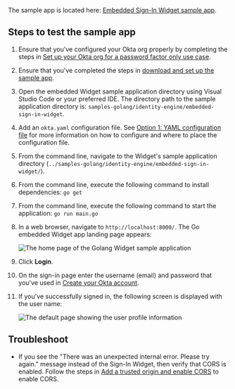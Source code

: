 The sample app is located here: [Embedded Sign-In Widget sample app](https://github.com/okta/samples-golang/tree/master/identity-engine/embedded-sign-in-widget).

## Steps to test the sample app

1. Ensure that you've configured your Okta org properly by completing the steps in [Set up your Okta org for a password factor only use case](/docs/guides/oie-embedded-common-org-setup/go/main/#set-up-your-okta-org-for-a-password-factor-only-use-case).
1. Ensure that you've completed the steps in [download and set up the sample app](/docs/guides/oie-embedded-common-download-setup-app/go/main/).
1. Open the embedded Widget sample application directory using Visual Studio Code or
   your preferred IDE. The directory path to the sample application directory is: `samples-golang/identity-engine/embedded-sign-in-widget`.
1. Add an `okta.yaml` configuration file. See [Option 1: YAML configuration file](/docs/guides/oie-embedded-common-download-setup-app/go/main/#option-1-configuration-file) for more information on how to configure and where to place the configuration file.
1. From the command line, navigate to the Widget's sample application directory (`../samples-golang/identity-engine/embedded-sign-in-widget/`).
1. From the command line, execute the following command to install dependencies: `go get`
1. From the command line, execute the following command to start the application: `go run main.go`
1. In a web browser, navigate to `http://localhost:8000/`. The Go embedded Widget app landing page appears:

   <div class="common-image-format">

    ![The home page of the Golang Widget sample application](/img/oie-embedded-sdk/oie-embedded-widget-golang-sample-app-home-page.png)

   </div>

1. Click **Login**.
1. On the sign-in page enter the username (email) and password that you've used in
[Create your Okta account](/docs/guides/oie-embedded-common-org-setup/go/main/#create-your-okta-account).
1. If you've successfully signed in, the following screen is displayed
   with the user name:

   <div class="common-image-format">

    ![The default page showing the user profile information](/img/oie-embedded-sdk/oie-embedded-widget-golang-sample-app-user-default-page.png)

   </div>

## Troubleshoot

* If you see the "There was an unexpected internal error. Please try again." message instead of the Sign-In Widget, then verify that CORS is enabled. Follow the steps in [Add a trusted origin and enable CORS](/docs/guides/oie-embedded-common-org-setup/go/main/#add-a-trusted-origin-and-enable-cors) to enable CORS.
